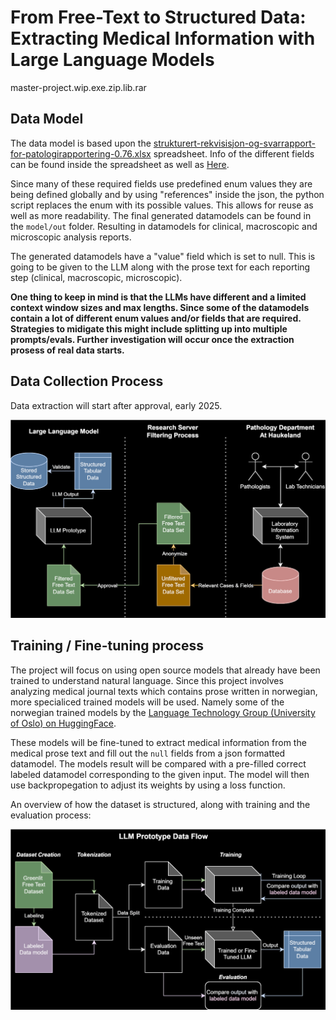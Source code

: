 # From Free-Text to Structured Data: Extracting Medical Information with Large Language Models

master-project.wip.exe.zip.lib.rar

## Data Model
The data model is based upon the [strukturert-rekvisisjon-og-svarrapport-for-patologirapportering-0.76.xlsx](https://www.kreftregisteret.no/globalassets/tarmkreftscreening/dokumenter/kvalitetsmanualen/vedlegg/strukturert-rekvisisjon-og-svarrapport-for-patologirapportering-0.76.xlsx) spreadsheet. 
Info of the different fields can be found inside the spreadsheet as well as [Here](https://www.kreftregisteret.no/screening/tarmscreening/for-helsepersonell/kvalitetsmanual/kapittel-11-laboratorieprosedyre-for-patologitjenesten).

Since many of these required fields use predefined enum values they are being defined globally and by using "references" inside the json, the python script replaces the enum with its possible values. This allows for reuse as well as more readability.
The final generated datamodels can be found in the `model/out` folder. 
Resulting in datamodels for clinical, macroscopic and microscopic analysis reports.

The generated datamodels have a "value" field which is set to null. This is going to be given to the LLM along with the prose text for each reporting step (clinical, macroscopic, microscopic).

**One thing to keep in mind is that the LLMs have different and a limited context window sizes and max lengths. Since some of the datamodels contain a lot of different enum values and/or fields that are required. Strategies to midigate this might include splitting up into multiple prompts/evals. Further investigation will occur once the extraction prosess of real data starts.**


## Data Collection Process
Data extraction will start after approval, early 2025.

![Data Collection](figures/LLM.Overview.drawio.svg)


## Training / Fine-tuning process
The project will focus on using open source models that already have been trained to understand natural language. Since this project involves analyzing medical journal texts which contains prose written in norwegian, more specialiced trained models will be used. Namely some of the norwegian trained models by the [Language Technology Group (University of Oslo) on HuggingFace](https://huggingface.co/ltg).

These models will be fine-tuned to extract medical information from the medical prose text and fill out the `null` fields from a json formatted datamodel. The models result will be compared with a pre-filled correct labeled datamodel corresponding to the given input.
The model will then use backpropegation to adjust its weights by using a loss function.

An overview of how the dataset is structured, along with training and the evaluation process:

![Training overview](figures/LLM.DataFlow.drawio.svg)


